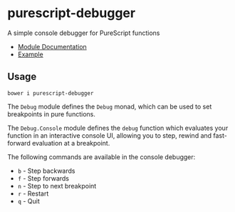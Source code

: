 # purescript-debugger

A simple console debugger for PureScript functions

- [Module Documentation](docs/)
- [Example](test/Main.purs)

## Usage

    bower i purescript-debugger
    
The `Debug` module defines the `Debug` monad, which can be used to set breakpoints in pure functions.

The `Debug.Console` module defines the `debug` function which evaluates your function in an interactive console UI, allowing you to step, rewind and fast-forward evaluation at a breakpoint.

The following commands are available in the console debugger:

- `b` - Step backwards
- `f` - Step forwards
- `n` - Step to next breakpoint
- `r` - Restart
- `q` - Quit
